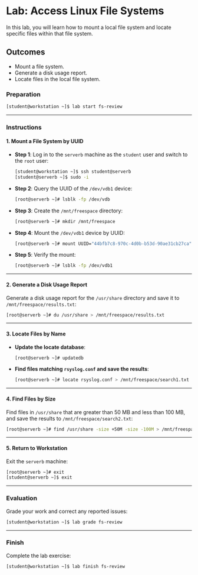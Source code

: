 
# Lab: Access Linux File Systems

In this lab, you will learn how to mount a local file system and locate specific files within that file system.

## Outcomes
- Mount a file system.
- Generate a disk usage report.
- Locate files in the local file system.

### Preparation

```bash
[student@workstation ~]$ lab start fs-review
```

---

### Instructions

#### 1. Mount a File System by UUID
- **Step 1**: Log in to the `serverb` machine as the `student` user and switch to the `root` user:
  ```bash
  [student@workstation ~]$ ssh student@serverb
  [student@serverb ~]$ sudo -i
  ```

- **Step 2**: Query the UUID of the `/dev/vdb1` device:
  ```bash
  [root@serverb ~]# lsblk -fp /dev/vdb
  ```

- **Step 3**: Create the `/mnt/freespace` directory:
  ```bash
  [root@serverb ~]# mkdir /mnt/freespace
  ```

- **Step 4**: Mount the `/dev/vdb1` device by UUID:
  ```bash
  [root@serverb ~]# mount UUID="44bfb7c8-970c-4d0b-b53d-90ae31cb27ca" /mnt/freespace
  ```

- **Step 5**: Verify the mount:
  ```bash
  [root@serverb ~]# lsblk -fp /dev/vdb1
  ```

---

#### 2. Generate a Disk Usage Report
Generate a disk usage report for the `/usr/share` directory and save it to `/mnt/freespace/results.txt`:
```bash
[root@serverb ~]# du /usr/share > /mnt/freespace/results.txt
```

---

#### 3. Locate Files by Name
- **Update the locate database**:
  ```bash
  [root@serverb ~]# updatedb
  ```

- **Find files matching `rsyslog.conf` and save the results**:
  ```bash
  [root@serverb ~]# locate rsyslog.conf > /mnt/freespace/search1.txt
  ```

---

#### 4. Find Files by Size
Find files in `/usr/share` that are greater than 50 MB and less than 100 MB, and save the results to `/mnt/freespace/search2.txt`:
```bash
[root@serverb ~]# find /usr/share -size +50M -size -100M > /mnt/freespace/search2.txt
```

---

#### 5. Return to Workstation
Exit the `serverb` machine:
```bash
[root@serverb ~]# exit
[student@serverb ~]$ exit
```

---

### Evaluation
Grade your work and correct any reported issues:
```bash
[student@workstation ~]$ lab grade fs-review
```

---

### Finish
Complete the lab exercise:
```bash
[student@workstation ~]$ lab finish fs-review
```
